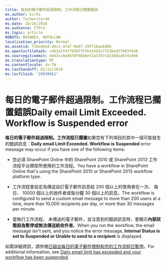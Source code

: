 ```yaml
---
title: 每日的電子郵件超過限制。工作流程已擱置錯誤
ms.author: kirks
author: Techwriter40
ms.date: 10/16/2018
ms.audience: ITPro
ms.topic: article
ROBOTS: NOINDEX, NOFOLLOW
localization_priority: Normal
ms.assetid: f3bed6ed-48c1-47af-9e6f-29f716aa8d6b
ms.openlocfilehash: c463a1f4f7936ff5fb14365a7723bed37003f448
ms.sourcegitcommit: dd43cc0a9470f98b8ef2a3787c823801d674c666
ms.translationtype: MT
ms.contentlocale: zh-TW
ms.lasthandoff: 02/12/2019
ms.locfileid: "29939951"
---
```

# <a name="daily-email-limit-exceeded-workflow-is-suspended-error"></a><span data-ttu-id="479c9-p102">每日的電子郵件超過限制。工作流程已擱置錯誤</span><span class="sxs-lookup"><span data-stu-id="479c9-p102">Daily email Limit Exceeded. Workflow is Suspended error</span></span>

 <span data-ttu-id="479c9-105">**每日的電子郵件超過限制。工作流程已擱置**如果您有下列項目的其中一個可能發生的錯誤訊息：</span><span class="sxs-lookup"><span data-stu-id="479c9-105">**Daily email Limit Exceeded. Workflow is Suspended** error message may occur if you have one of the following items:</span></span> 
  
- <span data-ttu-id="479c9-106">您必須 SharePoint Online 中的 SharePoint 2010 或 SharePoint 2013 工作流程平台類型所使用的工作流程。</span><span class="sxs-lookup"><span data-stu-id="479c9-106">You have a workflow in SharePoint Online that's using the SharePoint 2010 or SharePoint 2013 workflow platform type.</span></span>
    
- <span data-ttu-id="479c9-107">工作流程會設定為傳送自訂電子郵件訊息給 200 個以上的使用者在一次、 每日、 10000 個以上的收件者或每分鐘 30 個以上的訊息。</span><span class="sxs-lookup"><span data-stu-id="479c9-107">The workflow is configured to send a custom email message to more than 200 users at a time, more than 10,000 recipients per day, or more than 30 messages per minute.</span></span>
    
- <span data-ttu-id="479c9-108">當執行工作流程、 未傳送的電子郵件，並注意到的錯誤訊息時，會顯示**內部狀態設為暫停或無法傳送給收件者**。</span><span class="sxs-lookup"><span data-stu-id="479c9-108">When you run the workflow, the email message isn't sent, and you notice the error message, **Internal Status is set to Suspended or Unable to send to a recipient** is displayed.</span></span> 
    
<span data-ttu-id="479c9-109">如需詳細資訊，請參閱[已超出每日的電子郵件限制和您的工作流程已暫停](https://go.microsoft.com/fwlink/?Linkid=2031137)。</span><span class="sxs-lookup"><span data-stu-id="479c9-109">For additional information, see [Daily email limit has exceeded and your workflow has been suspended](https://go.microsoft.com/fwlink/?Linkid=2031137).</span></span>
  
